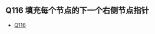 ## Q116 填充每个节点的下一个右侧节点指针
* [Q116](https://leetcode-cn.com/problems/populating-next-right-pointers-in-each-node/)